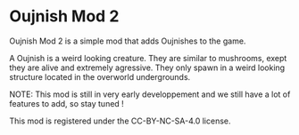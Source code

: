 # Oujnish Mod 2
Oujnish Mod 2 is a simple mod that adds Oujnishes to the game.

A Oujnish is a weird looking creature. They are similar to mushrooms, exept they are alive and extremely agressive.
They only spawn in a weird looking structure located in the overworld undergrounds.

NOTE: This mod is still in very early developpement and we still have a lot of features to add, so stay tuned !


This mod is registered under the CC-BY-NC-SA-4.0 license.
